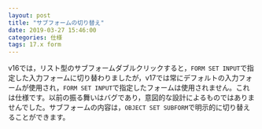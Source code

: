 ```yaml
---
layout: post
title: "サブフォームの切り替え"
date: 2019-03-27 15:46:00
categories: 仕様
tags: 17.x form 
---
```


v16では，リスト型のサブフォームダブルクリックすると，``FORM SET INPUT``で指定した入力フォームに切り替わりましたが，v17では常にデフォルトの入力フォームが使用され，``FORM SET INPUT``で指定したフォームは使用されません。これは仕様です。以前の振る舞いはバグであり，意図的な設計によるものではありませんでした。サブフォームの内容は，``OBJECT SET SUBFORM``で明示的に切り替えることができます。
